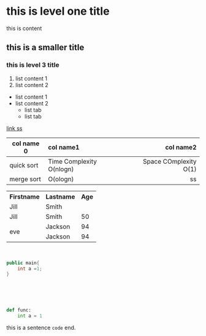 # this is level one title

this is content

## this is a smaller title

### this is level 3 title

1. list content 1
2. list content 2

- list content 1
- list content 2
  - list tab
  - list tab

[link ss](http://github.com/)  

|col name 0|col name1|col name2|
|-|:-|-:|
|quick sort|Time Complexity O(nlogn)|Space COmplexity O(1)|
|merge sort|O(ologn)|ss|





<table style="width:100%; border: 1px" >
  <tr>
    <th>Firstname</th>
    <th>Lastname</th> 
    <th>Age</th>
  </tr>
  <tr>
    <td >Jill</td>
    <td colspan=2>Smith</td> 
    
  </tr>
  <tr>
    <td >Jill</td>
    <td >Smith</td> 
    <td>50</td>
  </tr>
  <tr>
    <td rowspan=2>eve</td>
    <td>Jackson</td> 
    <td>94</td>
  </tr>
  <tr>
    <td>Jackson</td> 
    <td>94</td>
  </tr>
</table>


</br>

```java
public main{
    int a =1;
}
```

</br>
</br>
</br>







```python
def func:
    int a = 1
```

this is a sentence ```code``` end.